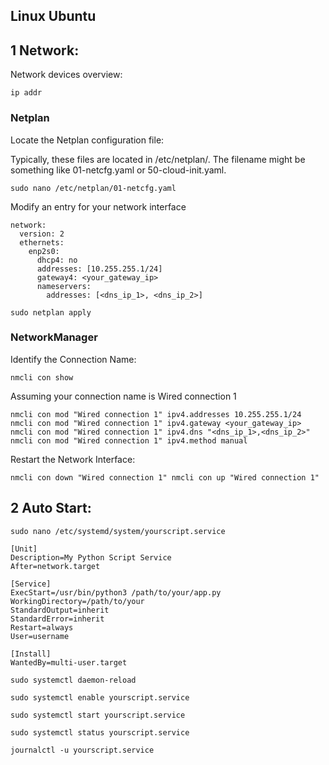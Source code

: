 ## Linux Ubuntu
## 1  Network:
Network devices overview:

`ip addr`

### Netplan

Locate the Netplan configuration file:

Typically, these files are located in /etc/netplan/. The filename might be something like 01-netcfg.yaml or 50-cloud-init.yaml.

`sudo nano /etc/netplan/01-netcfg.yaml`

Modify an entry for your network interface 

```
network:
  version: 2
  ethernets:
    enp2s0:
      dhcp4: no
      addresses: [10.255.255.1/24]
      gateway4: <your_gateway_ip>
      nameservers:
        addresses: [<dns_ip_1>, <dns_ip_2>]
```

`
sudo netplan apply
`

### NetworkManager 

Identify the Connection Name: 

`
nmcli con show
`

Assuming your connection name is Wired connection 1 

`nmcli con mod "Wired connection 1" ipv4.addresses 10.255.255.1/24
nmcli con mod "Wired connection 1" ipv4.gateway <your_gateway_ip>
nmcli con mod "Wired connection 1" ipv4.dns "<dns_ip_1>,<dns_ip_2>"
nmcli con mod "Wired connection 1" ipv4.method manual
`

Restart the Network Interface:

`
nmcli con down "Wired connection 1"
nmcli con up "Wired connection 1"
`

## 2  Auto Start:

`sudo nano /etc/systemd/system/yourscript.service
`

```
[Unit]
Description=My Python Script Service
After=network.target

[Service]
ExecStart=/usr/bin/python3 /path/to/your/app.py
WorkingDirectory=/path/to/your
StandardOutput=inherit
StandardError=inherit
Restart=always
User=username

[Install]
WantedBy=multi-user.target
```

`sudo systemctl daemon-reload`

`
sudo systemctl enable yourscript.service
`

`
sudo systemctl start yourscript.service
`

`
sudo systemctl status yourscript.service
`

`
journalctl -u yourscript.service
`
